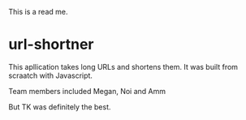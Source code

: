 This is a read me.
# url-shortner
This apllication takes long URLs and shortens them. It was built from scraatch with Javascript.

Team members included Megan, Noi and Amm

But TK was definitely the best.